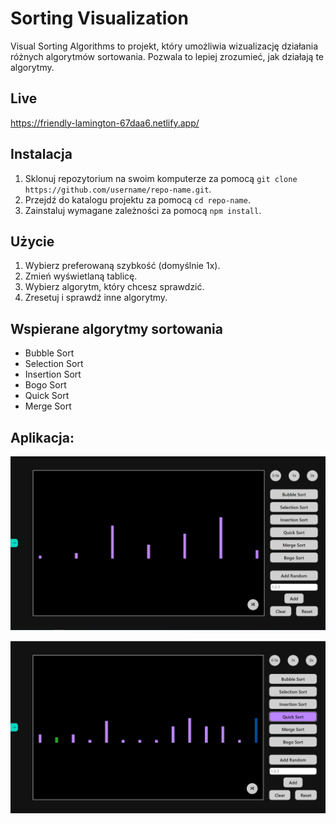 # Sorting Visualization

Visual Sorting Algorithms to projekt, który umożliwia wizualizację działania różnych algorytmów sortowania. Pozwala to lepiej zrozumieć, jak działają te algorytmy.

## Live

https://friendly-lamington-67daa6.netlify.app/

## Instalacja

1. Sklonuj repozytorium na swoim komputerze za pomocą `git clone https://github.com/username/repo-name.git`.
2. Przejdź do katalogu projektu za pomocą `cd repo-name`.
3. Zainstaluj wymagane zależności za pomocą `npm install`.

## Użycie

1. Wybierz preferowaną szybkość (domyślnie 1x).
2. Zmień wyświetlaną tablicę.
3. Wybierz algorytm, który chcesz sprawdzić.
4. Zresetuj i sprawdź inne algorytmy.

## Wspierane algorytmy sortowania

- Bubble Sort
- Selection Sort
- Insertion Sort
- Bogo Sort
- Quick Sort
- Merge Sort

## Aplikacja:

![Screen of the application 1](images/sort-1.png)

![Screen of the application 2](images/sort-2.png)
